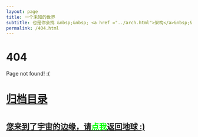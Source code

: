 ```yaml
---
layout: page
title: 一个未知的世界
subtitle: 也是你会找 &nbsp;&nbsp; <a href ="../arch.html">架构</a>&nbsp;&nbsp; <a href ="../life.html">生活故事</a>&nbsp;&nbsp; <a href ="../jvm.html">JVM</a>&nbsp;&nbsp; <a href ="../spring-boot.html">Spring Boot</a>&nbsp;&nbsp; <a href ="../spring-cloud.html">Spring Cloud</a>
permalink: /404.html
---
```


# 404

Page not found! :(

<h1><a href ="../archives.html">归档目录</a><h1>

<h2><a href="../archives.html">您来到了宇宙的边缘，请<span style="color:#00FF00">点我</span>返回地球 :)</a></h2>
